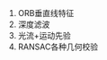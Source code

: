 <!--
 * @Author: Liu Weilong
 * @Date: 2021-01-29 16:41:49
 * @LastEditors: Liu Weilong 
 * @LastEditTime: 2021-01-29 16:43:50
 * @FilePath: /3rd-test-learning/work_record/learning_task/week_plan_collection_2021/interesting_target.md
 * @Description: 
-->
1. ORB垂直线特征
2. 深度滤波
3. 光流+运动先验
4. RANSAC各种几何校验